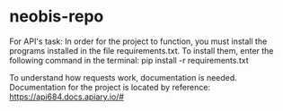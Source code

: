 # neobis-repo
For API's task:
In order for the project to function, you must install the programs installed in the file requirements.txt.
To install them, enter the following command in the terminal: pip install -r requirements.txt 

To understand how requests work, documentation is needed.
Documentation for the project is located by reference: https://api684.docs.apiary.io/#
